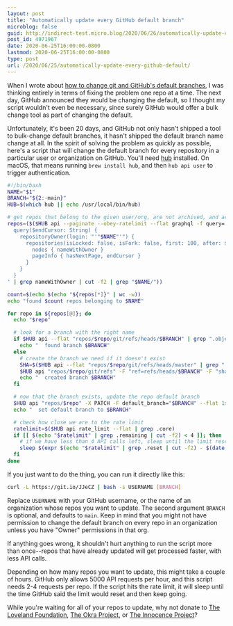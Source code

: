 ```yaml
---
layout: post
title: "Automatically update every GitHub default branch"
microblog: false
guid: http://indirect-test.micro.blog/2020/06/26/automatically-update-every-github-default/
post_id: 4971967
date: 2020-06-25T16:00:00-0800
lastmod: 2020-06-25T16:00:00-0800
type: post
url: /2020/06/25/automatically-update-every-github-default/
---
```


When I wrote about [how to change git and GitHub's default branches](/2020/06/06/changing-git-and-githubs-default-branch-name/), I was thinking entirely in terms of fixing the problem one repo at a time. The next day, GitHub announced they would be changing the default, so I thought my script wouldn't even be necessary, since surely GitHub would offer a bulk change tool as part of changing the default.

Unfortunately, it's been 20 days, and GitHub not only hasn't shipped a tool to bulk-change default branches, it hasn't shipped the default branch name change at all. In the spirit of solving the problem as quickly as possible, here's a script that will change the default branch for every repository in a particular user or organization on GitHub. You'll need [hub](https://hub.github.com) installed. On macOS, that means running `brew install hub`, and then `hub api user` to trigger authentication.

```bash
#!/bin/bash
NAME="$1"
BRANCH="${2:-main}"
HUB=$(which hub || echo /usr/local/bin/hub)

# get repos that belong to the given user/org, are not archived, and are not forks
repos=($($HUB api --paginate --obey-ratelimit --flat graphql -f query='
  query($endCursor: String) {
    repositoryOwner(login: "'"$NAME"'") {
      repositories(isLocked: false, isFork: false, first: 100, after: $endCursor) {
        nodes { nameWithOwner }
        pageInfo { hasNextPage, endCursor }
      }
    }
  }
' | grep nameWithOwner | cut -f2 | grep "$NAME/"))

count=$(echo $(echo "${repos[*]}" | wc -w))
echo "found $count repos belonging to $NAME"

for repo in ${repos[@]}; do
  echo "$repo"

  # look for a branch with the right name
  if $HUB api --flat "repos/$repo/git/refs/heads/$BRANCH" | grep ".object.sha" 1> /dev/null; then
    echo "  found branch $BRANCH"
  else
    # create the branch we need if it doesn't exist
    SHA=$($HUB api --flat "repos/$repo/git/refs/heads/master" | grep ".object.sha" | cut -f2)
    $HUB api "repos/$repo/git/refs" -F "ref=refs/heads/$BRANCH" -F "sha=$SHA" 1> /dev/null
    echo "  created branch $BRANCH"
  fi

  # now that the branch exists, update the repo default branch
  $HUB api "repos/$repo" -X PATCH -F default_branch="$BRANCH" --flat 1> /dev/null
  echo "  set default branch to $BRANCH"

  # check how close we are to the rate limit
  ratelimit=$($HUB api rate_limit --flat | grep .core)
  if [[ $(echo "$ratelimit" | grep .remaining | cut -f2) < 4 ]]; then
    # if we have less than 4 API calls left, sleep until the limit resets
    sleep $(expr $(echo "$ratelimit" | grep .reset | cut -f2) - $(date +%s))
  fi
done
```

If you just want to do the thing, you can run it directly like this:

```bash
curl -L https://git.io/JJeCZ | bash -s USERNAME [BRANCH]
```

Replace `USERNAME` with your GitHub username, or the name of an organization whose repos you want to update. The second argument `BRANCH` is optional, and defaults to `main`. Keep in mind that you might not have permission to change the default branch on every repo in an organization unless you have "Owner" permissions in that org.

If anything goes wrong, it shouldn't hurt anything to run the script more than once--repos that have already updated will get processed faster, with less API calls.

Depending on how many repos you want to update, this might take a couple of hours. GitHub only allows 5000 API requests per hour, and this script needs 2-4 requests per repo. If the script hits the rate limit, it will sleep until the time GitHub said the limit would reset and then keep going.

While you're waiting for all of your repos to update, why not donate to [The Loveland Foundation](https://thelovelandfoundation.org/loveland-therapy-fund/), [The Okra Project](https://www.theokraproject.com), or [The Innocence Project](https://www.innocenceproject.org)?

